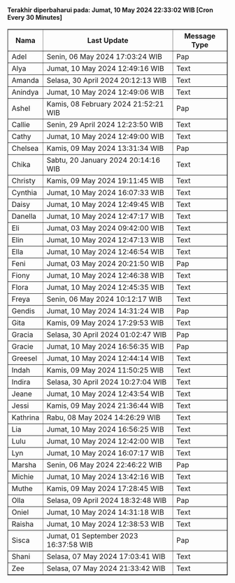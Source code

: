 #### Terakhir diperbaharui pada: Jumat, 10 May 2024 22:33:02 WIB [Cron Every 30 Minutes]

<table border='1'><tr><th>Nama</th><th>Last Update</th><th>Message Type</th></tr><tr><td>Adel</td><td>Senin, 06 May 2024 17:03:24 WIB</td><td>Pap</td></tr><tr><td>Alya</td><td>Jumat, 10 May 2024 12:49:16 WIB</td><td>Text</td></tr><tr><td>Amanda</td><td>Selasa, 30 April 2024 20:12:13 WIB</td><td>Text</td></tr><tr><td>Anindya</td><td>Jumat, 10 May 2024 12:49:06 WIB</td><td>Text</td></tr><tr><td>Ashel</td><td>Kamis, 08 February 2024 21:52:21 WIB</td><td>Pap</td></tr><tr><td>Callie</td><td>Senin, 29 April 2024 12:23:50 WIB</td><td>Text</td></tr><tr><td>Cathy</td><td>Jumat, 10 May 2024 12:49:00 WIB</td><td>Text</td></tr><tr><td>Chelsea</td><td>Kamis, 09 May 2024 13:31:34 WIB</td><td>Pap</td></tr><tr><td>Chika</td><td>Sabtu, 20 January 2024 20:14:16 WIB</td><td>Text</td></tr><tr><td>Christy</td><td>Kamis, 09 May 2024 19:11:45 WIB</td><td>Text</td></tr><tr><td>Cynthia</td><td>Jumat, 10 May 2024 16:07:33 WIB</td><td>Text</td></tr><tr><td>Daisy</td><td>Jumat, 10 May 2024 12:49:45 WIB</td><td>Text</td></tr><tr><td>Danella</td><td>Jumat, 10 May 2024 12:47:17 WIB</td><td>Text</td></tr><tr><td>Eli</td><td>Jumat, 03 May 2024 09:42:00 WIB</td><td>Text</td></tr><tr><td>Elin</td><td>Jumat, 10 May 2024 12:47:13 WIB</td><td>Text</td></tr><tr><td>Ella</td><td>Jumat, 10 May 2024 12:46:54 WIB</td><td>Text</td></tr><tr><td>Feni</td><td>Jumat, 03 May 2024 20:21:50 WIB</td><td>Pap</td></tr><tr><td>Fiony</td><td>Jumat, 10 May 2024 12:46:38 WIB</td><td>Text</td></tr><tr><td>Flora</td><td>Jumat, 10 May 2024 12:45:35 WIB</td><td>Text</td></tr><tr><td>Freya</td><td>Senin, 06 May 2024 10:12:17 WIB</td><td>Text</td></tr><tr><td>Gendis</td><td>Jumat, 10 May 2024 14:31:24 WIB</td><td>Pap</td></tr><tr><td>Gita</td><td>Kamis, 09 May 2024 17:29:53 WIB</td><td>Text</td></tr><tr><td>Gracia</td><td>Selasa, 30 April 2024 01:02:47 WIB</td><td>Pap</td></tr><tr><td>Gracie</td><td>Jumat, 10 May 2024 16:56:35 WIB</td><td>Pap</td></tr><tr><td>Greesel</td><td>Jumat, 10 May 2024 12:44:14 WIB</td><td>Text</td></tr><tr><td>Indah</td><td>Kamis, 09 May 2024 11:50:25 WIB</td><td>Text</td></tr><tr><td>Indira</td><td>Selasa, 30 April 2024 10:27:04 WIB</td><td>Text</td></tr><tr><td>Jeane</td><td>Jumat, 10 May 2024 12:43:54 WIB</td><td>Text</td></tr><tr><td>Jessi</td><td>Kamis, 09 May 2024 21:36:44 WIB</td><td>Text</td></tr><tr><td>Kathrina</td><td>Rabu, 08 May 2024 14:26:29 WIB</td><td>Text</td></tr><tr><td>Lia</td><td>Jumat, 10 May 2024 16:56:25 WIB</td><td>Text</td></tr><tr><td>Lulu</td><td>Jumat, 10 May 2024 12:42:00 WIB</td><td>Text</td></tr><tr><td>Lyn</td><td>Jumat, 10 May 2024 16:07:17 WIB</td><td>Text</td></tr><tr><td>Marsha</td><td>Senin, 06 May 2024 22:46:22 WIB</td><td>Pap</td></tr><tr><td>Michie</td><td>Jumat, 10 May 2024 13:42:16 WIB</td><td>Text</td></tr><tr><td>Muthe</td><td>Kamis, 09 May 2024 17:28:45 WIB</td><td>Text</td></tr><tr><td>Olla</td><td>Selasa, 09 April 2024 18:32:48 WIB</td><td>Pap</td></tr><tr><td>Oniel</td><td>Jumat, 10 May 2024 14:31:18 WIB</td><td>Text</td></tr><tr><td>Raisha</td><td>Jumat, 10 May 2024 12:38:53 WIB</td><td>Text</td></tr><tr><td>Sisca</td><td>Jumat, 01 September 2023 16:37:58 WIB</td><td>Pap</td></tr><tr><td>Shani</td><td>Selasa, 07 May 2024 17:03:41 WIB</td><td>Text</td></tr><tr><td>Zee</td><td>Selasa, 07 May 2024 21:33:42 WIB</td><td>Text</td></tr></table>